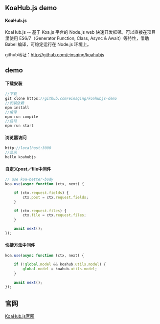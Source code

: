 ## KoaHub.js demo

#### KoaHub.js

KoaHub.js -- 基于 Koa.js 平台的 Node.js web 快速开发框架。可以直接在项目里使用 ES6/7（Generator Function, Class, Async & Await）等特性，借助 Babel 编译，可稳定运行在 Node.js 环境上。

github地址：http://github.com/einsqing/koahubjs



## demo

#### 下载安装

```javascript
//下载
git clone https://github.com/einsqing/koahubjs-demo
//安装依赖
npm install
//编译
npm run compile
//启动
npm run start
```

#### 浏览器访问

```javascript
http://localhost:3000
//显示
hello koahubjs
```

#### 自定义post／file中间件

```js
// use koa-better-body
koa.use(async function (ctx, next) {

    if (ctx.request.fields) {
        ctx.post = ctx.request.fields;
    }

    if (ctx.request.files) {
        ctx.file = ctx.request.files;
    }

    await next();
});
```

#### 快捷方法中间件

```js
koa.use(async function (ctx, next) {

    if (!global.model && koahub.utils.model) {
        global.model = koahub.utils.model;
    }
  
    await next();
});
```



## 官网
[KoaHub.js官网](http://js.koahub.com)

